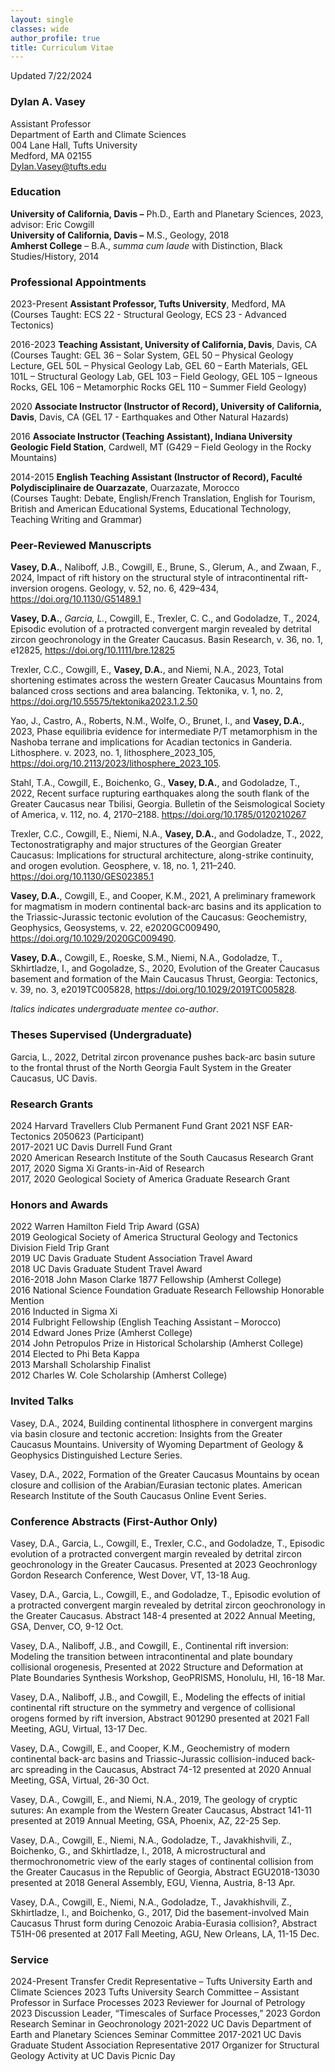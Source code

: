 ```yaml
---
layout: single
classes: wide
author_profile: true
title: Curriculum Vitae
---
```


Updated 7/22/2024

### **Dylan A. Vasey** ###

Assistant Professor  
Department of Earth and Climate Sciences<br>
004 Lane Hall, Tufts University<br>
Medford, MA 02155<br>
Dylan.Vasey@tufts.edu  

### **Education** ###

**University of California, Davis –** Ph.D., Earth and Planetary Sciences, 2023, advisor: Eric Cowgill  
**University of California, Davis –** M.S., Geology, 2018   
**Amherst College** – B.A., *summa cum laude* with Distinction, Black Studies/History, 2014

### **Professional Appointments** ###

2023-Present **Assistant Professor, Tufts University**, Medford, MA
(Courses Taught: ECS 22 - Structural Geology, ECS 23 - Advanced Tectonics)

2016-2023  **Teaching Assistant, University of California, Davis**, Davis, CA   
(Courses Taught: GEL 36 – Solar System, GEL 50 – Physical Geology Lecture, GEL 50L – Physical Geology Lab, GEL 60 – Earth Materials, GEL 101L – Structural Geology Lab, GEL 103 – Field Geology, GEL 105 – Igneous Rocks, GEL 106 – Metamorphic Rocks GEL 110 – Summer Field Geology)

2020 **Associate Instructor (Instructor of Record), University of California, Davis**, Davis, CA (GEL 17 - Earthquakes and Other Natural Hazards)

2016        **Associate Instructor (Teaching Assistant), Indiana University Geologic Field Station**, Cardwell, MT (G429 – Field Geology in the Rocky Mountains)

2014-2015    **English Teaching Assistant (Instructor of Record), Faculté Polydisciplinaire de Ouarzazate**, Ouarzazate, Morocco  
(Courses Taught: Debate, English/French Translation, English for Tourism, British and American Educational Systems, Educational Technology, Teaching Writing and Grammar)

### **Peer-Reviewed Manuscripts** ###

**Vasey, D.A.**, Naliboff, J.B., Cowgill, E., Brune, S., Glerum, A., and Zwaan, F., 2024, Impact of rift history on the structural style of intracontinental rift-inversion orogens. Geology, v. 52, no. 6, 429–434, https://doi.org/10.1130/G51489.1

**Vasey, D.A.**, _Garcia, L._, Cowgill, E., Trexler, C. C., and Godoladze, T., 2024, Episodic evolution of a protracted convergent margin revealed by detrital zircon geochronology in the Greater Caucasus. Basin Research, v. 36, no. 1, e12825, https://doi.org/10.1111/bre.12825

Trexler, C.C., Cowgill, E., **Vasey, D.A.**, and Niemi, N.A., 2023, Total shortening estimates across the western Greater Caucasus Mountains from balanced cross sections and area balancing. Tektonika, v. 1, no. 2, https://doi.org/10.55575/tektonika2023.1.2.50

Yao, J., Castro, A., Roberts, N.M., Wolfe, O., Brunet, I., and **Vasey, D.A.**, 2023, Phase equilibria evidence for intermediate P/T metamorphism in the Nashoba terrane and implications for Acadian tectonics in Ganderia. Lithosphere. v. 2023, no. 1, lithosphere_2023_105, https://doi.org/10.2113/2023/lithosphere_2023_105.

Stahl, T.A., Cowgill, E., Boichenko, G., **Vasey, D.A.**, and Godoladze, T., 2022, Recent surface rupturing earthquakes along the south flank of the Greater Caucasus near Tbilisi, Georgia. Bulletin of the Seismological Society of America, v. 112, no. 4, 2170–2188. https://doi.org/10.1785/0120210267

Trexler, C.C., Cowgill, E., Niemi, N.A., **Vasey, D.A.**, and Godoladze, T., 2022, Tectonostratigraphy and major structures of the Georgian Greater Caucasus: Implications for structural architecture, along-strike continuity, and orogen evolution. Geosphere, v. 18, no. 1, 211–240. https://doi.org/10.1130/GES02385.1

**Vasey, D.A.**, Cowgill, E., and Cooper, K.M., 2021, A preliminary framework for magmatism in modern continental back-arc basins and its application to the Triassic-Jurassic tectonic evolution of the Caucasus: Geochemistry, Geophysics, Geosystems, v. 22, e2020GC009490, https://doi.org/10.1029/2020GC009490.

**Vasey, D.A.**, Cowgill, E., Roeske, S.M., Niemi, N.A., Godoladze, T., Skhirtladze, I., and Gogoladze, S., 2020, Evolution of the Greater Caucasus basement and formation of the Main Caucasus Thrust, Georgia: Tectonics, v. 39, no. 3, e2019TC005828, https://doi.org/10.1029/2019TC005828.

_Italics indicates undergraduate mentee co-author_.

### **Theses Supervised (Undergraduate)** ###

Garcia, L., 2022, Detrital zircon provenance pushes back-arc basin suture to the frontal thrust of the North Georgia Fault System in the Greater Caucasus, UC Davis.

### **Research Grants** ###
2024		Harvard Travellers Club Permanent Fund Grant
2021        NSF EAR-Tectonics 2050623 (Participant)  
2017-2021    UC Davis Durrell Fund Grant<br>
2020        American Research Institute of the South Caucasus Research Grant  
2017, 2020   Sigma Xi Grants-in-Aid of Research  
2017, 2020   Geological Society of America Graduate Research Grant 

### **Honors and Awards** ###

2022        Warren Hamilton Field Trip Award (GSA)<br>
2019        Geological Society of America Structural Geology and Tectonics Division Field Trip Grant  
2019        UC Davis Graduate Student Association Travel Award  
2018        UC Davis Graduate Student Travel Award  
2016-2018    John Mason Clarke 1877 Fellowship (Amherst College)  
2016         National Science Foundation Graduate Research Fellowship Honorable Mention  
2016        Inducted in Sigma Xi  
2014         Fulbright Fellowship (English Teaching Assistant – Morocco)  
2014        Edward Jones Prize (Amherst College)  
2014        John Petropulos Prize in Historical Scholarship (Amherst College)  
2014        Elected to Phi Beta Kappa  
2013        Marshall Scholarship Finalist  
2012        Charles W. Cole Scholarship (Amherst College)  

### **Invited Talks** ###
Vasey, D.A., 2024, Building continental lithosphere in convergent margins via basin closure and tectonic accretion: Insights from the Greater Caucasus Mountains. University of Wyoming Department of Geology & Geophysics Distinguished Lecture Series.

Vasey, D.A., 2022, Formation of the Greater Caucasus Mountains by ocean closure and collision of the Arabian/Eurasian tectonic plates. American Research Institute of the South Caucasus Online Event Series. 

### **Conference Abstracts (First-Author Only)** ###

Vasey, D.A., Garcia, L., Cowgill, E., Trexler, C.C., and Godoladze, T., Episodic evolution of a protracted convergent margin revealed by detrital zircon geochronology in the Greater Caucasus. Presented at 2023 Geochronlogy Gordon Research Conference, West Dover, VT, 13-18 Aug.

Vasey, D.A., Garcia, L., Cowgill, E., and Godoladze, T., Episodic evolution of a protracted convergent margin revealed by detrital zircon geochronology in the Greater Caucasus. Abstract 148-4 presented at 2022 Annual Meeting, GSA, Denver, CO, 9-12 Oct.

Vasey, D.A., Naliboff, J.B., and Cowgill, E., Continental rift inversion: Modeling the transition between intracontinental and plate boundary collisional orogenesis, Presented at 2022 Structure and Deformation at Plate Boundaries Synthesis Workshop, GeoPRISMS, Honolulu, HI, 16-18 Mar.

Vasey, D.A., Naliboff, J.B., and Cowgill, E., Modeling the effects of initial continental rift structure on the symmetry and vergence of collisional orogens formed by rift inversion, Abstract 901290 presented at 2021 Fall Meeting, AGU, Virtual, 13-17 Dec.

Vasey, D.A., Cowgill, E., and Cooper, K.M., Geochemistry of modern continental back-arc basins and Triassic-Jurassic collision-induced back-arc spreading in the Caucasus, Abstract 74-12 presented at 2020 Annual Meeting, GSA, Virtual, 26-30 Oct.

Vasey, D.A., Cowgill, E., and Niemi, N.A., 2019, The geology of cryptic sutures: An example from the Western Greater Caucasus, Abstract 141-11 presented at 2019 Annual Meeting, GSA, Phoenix, AZ, 22-25 Sep.

Vasey, D.A., Cowgill, E., Niemi, N.A., Godoladze, T., Javakhishvili, Z., Boichenko, G., and Skhirtladze, I., 2018, A microstructural and thermochronometric view of the early stages of continental collision from the Greater Caucasus in the Republic of Georgia, Abstract EGU2018-13030 presented at 2018 General Assembly, EGU, Vienna, Austria, 8-13 Apr.

Vasey, D.A., Cowgill, E., Niemi, N.A., Godoladze, T., Javakhishvili, Z., Skhirtladze, I., and Boichenko, G., 2017, Did the basement-involved Main Caucasus Thrust form during Cenozoic Arabia-Eurasia collision?, Abstract T51H-06 presented at 2017 Fall Meeting, AGU, New Orleans, LA, 11-15 Dec.


### **Service** ###

2024-Present	Transfer Credit Representative – Tufts University Earth and Climate Sciences
2023	Tufts University Search Committee – Assistant Professor in Surface Processes
2023	Reviewer for Journal of Petrology
2023	Discussion Leader, “Timescales of Surface Processes,” 2023 Gordon Research Seminar in Geochronology
2021-2022 	UC Davis Department of Earth and Planetary Sciences Seminar Committee
2017-2021	UC Davis Graduate Student Association Representative
2017	Organizer for Structural Geology Activity at UC Davis Picnic Day
